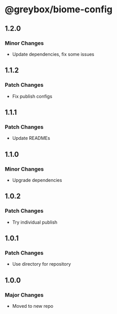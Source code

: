 # @greybox/biome-config

## 1.2.0

### Minor Changes

- Update dependencies, fix some issues

## 1.1.2

### Patch Changes

- Fix publish configs

## 1.1.1

### Patch Changes

- Update READMEs

## 1.1.0

### Minor Changes

- Upgrade dependencies

## 1.0.2

### Patch Changes

- Try individual publish

## 1.0.1

### Patch Changes

- Use directory for repository

## 1.0.0

### Major Changes

- Moved to new repo
